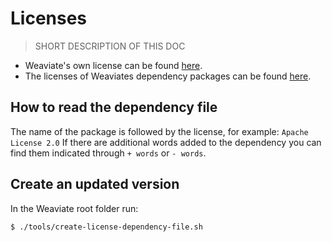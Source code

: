 # Licenses

> SHORT DESCRIPTION OF THIS DOC

- Weaviate's own license can be found [here](https://github.com/creativesoftwarefdn/weaviate/blob/develop/LICENSE.md).
- The licenses of Weaviates dependency packages can be found [here](https://github.com/creativesoftwarefdn/weaviate/blob/develop/LICENSE-DEPENDENCIES.md).

## How to read the dependency file

The name of the package is followed by the license, for example: `Apache License 2.0`
If there are additional words added to the dependency you can find them indicated through `+ words` or `- words`.

## Create an updated version

In the Weaviate root folder run:

```sh
$ ./tools/create-license-dependency-file.sh
```
